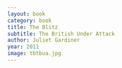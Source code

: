 ```yaml
---
layout: book
category: book
title: The Blitz
subtitle: The British Under Attack
author: Juliet Gardiner
year: 2011
image: tbtbua.jpg
---
```


